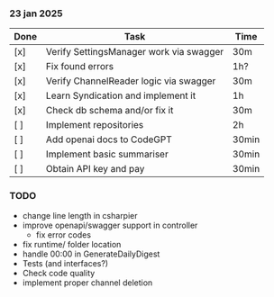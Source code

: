 ### 23 jan 2025

| Done | Task                                    | Time  |
|------|-----------------------------------------|-------|
| [x]  | Verify SettingsManager work via swagger | 30m   |
| [x]  | Fix found errors                        | 1h?   |
| [x]  | Verify ChannelReader logic via swagger  | 30m   |
| [x]  | Learn Syndication and implement it      | 1h    |
| [x]  | Check db schema and/or fix it           | 30m   |
| [ ]  | Implement repositories                  | 2h    |
| [ ]  | Add openai docs to CodeGPT              | 30min |
| [ ]  | Implement basic summariser              | 30min |
| [ ]  | Obtain API key and pay                  | 30min |

### TODO

- change line length in csharpier
- improve openapi/swagger support in controller
    - fix error codes
- fix runtime/ folder location
- handle 00:00 in GenerateDailyDigest
- Tests (and interfaces?)
- Check code quality
- implement proper channel deletion